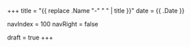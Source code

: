 +++
title = "{{ replace .Name "-" " " | title }}"
date  = {{ .Date }}

navIndex = 100
navRight = false

draft = true
+++

